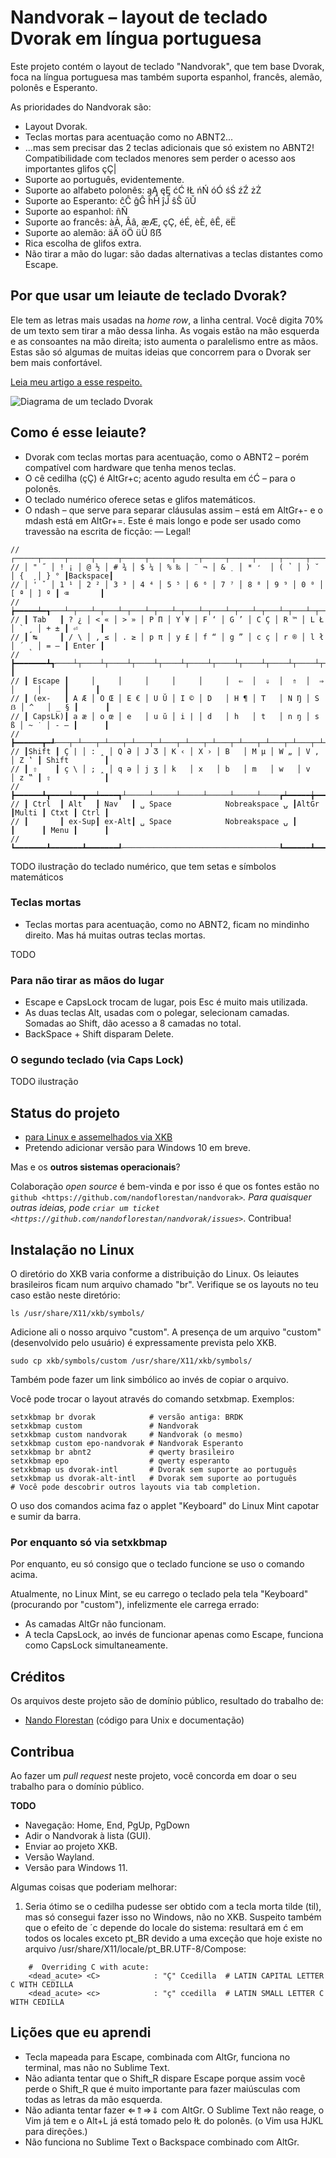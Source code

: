 # Nandvorak – layout de teclado Dvorak em língua portuguesa

Este projeto contém o layout de teclado "Nandvorak", que tem base Dvorak, foca na língua portuguesa mas também suporta espanhol, francês, alemão, polonês e Esperanto.

As prioridades do Nandvorak são:

- Layout Dvorak.
- Teclas mortas para acentuação como no ABNT2...
- ...mas sem precisar das 2 teclas adicionais que só existem no ABNT2! Compatibilidade com teclados menores sem perder o acesso aos importantes glifos çÇ\|
- Suporte ao português, evidentemente.
- Suporte ao alfabeto polonês: ąĄ ęĘ ćĆ łŁ ńŃ óÓ śŚ źŹ żŻ
- Suporte ao Esperanto: ĉĈ ĝĜ ĥĤ ĵĴ ŝŜ ŭŬ
- Suporte ao espanhol: ñÑ
- Suporte ao francês: àÀ, Ââ, æÆ, çÇ, éÉ, èÈ, êÊ, ëË
- Suporte ao alemão: äÄ öÖ üÜ ßẞ
- Rica escolha de glifos extra.
- Não tirar a mão do lugar: são dadas alternativas a teclas distantes como Escape.


## Por que usar um leiaute de teclado Dvorak?

Ele tem as letras mais usadas na *home row*, a linha central. Você digita 70% de um texto sem tirar a mão dessa linha. As vogais estão na mão esquerda e as consoantes na mão direita; isto aumenta o paralelismo entre as mãos. Estas são só algumas de muitas ideias que concorrem para o Dvorak ser bem mais confortável.

[Leia meu artigo a esse respeito.](http://dev.nando.audio/pages/teclado.html)

![Diagrama de um teclado Dvorak](https://dev.nando.audio/_images/teclado-dvorak-br.png)

## Como é esse leiaute?

- Dvorak com teclas mortas para acentuação, como o ABNT2 – porém compatível com hardware que tenha menos teclas.
- O cê cedilha (çÇ) é AltGr+c; acento agudo resulta em ćĆ – para o polonês.
- O teclado numérico oferece setas e glifos matemáticos.
- O ndash – que serve para separar cláusulas assim – está em AltGr+- e o mdash está em AltGr+=. Este é mais longo e pode ser usado como travessão na escrita de ficção: — Legal!

```
// ┌─────┬─────┬─────┬─────┬─────┬─────┬─────┬─────┬─────┬─────┬─────┬─────┬─────┲━━━━━━━━━┓
// │ " ˝ │ ! ¡ │ @ ½ │ # ¾ │ $ ¼ │ % ‰ │ ¨ ¬ │ & ̣  │ * ̛  │ ( ̉  │ ) ˘ │ {  ̦ │ } ° ┃Backspace┃
// │ ' ˇ │ 1 ¹ │ 2 ² │ 3 ³ │ 4 ⁴ │ 5 ⁵ │ 6 ⁶ │ 7 ⁷ │ 8 ⁸ │ 9 ⁹ │ 0 ⁰ │ [ ª │ ] º ┃ ⌫       ┃
// ┢━━━━━┷━┱───┴─┬───┴─┬───┴─┬───┴─┬───┴─┬───┴─┬───┴─┬───┴─┬───┴─┬───┴─┬───┴─┬───┺━┳━━━━━━━┫
// ┃ Tab   ┃ ? ¿ │ < « │ > » │ P Π │ Y ¥ │ F ‘ │ G ’ │ C Ç │ R ™ │ L Ł │ ` ¸ │ + ± ┃ ⏎     ┃
// ┃ ↹     ┃ / \ │ , ≤ │ . ≥ │ p π │ y £ │ f “ │ g ” │ c ç │ r ® │ l ł │ ´ ˛ │ = — ┃ Enter ┃
// ┣━━━━━━━┻┱────┴┬────┴┬────┴┬────┴┬────┴┬────┴┬────┴┬────┴┬────┴┬────┴┬────┴┬────┺┓      ┃
// ┃ Escape ┃     │     │     │     │     │     │  ⇐  │  ⇓  │  ⇑  │  ⇒  │     │     ┃      ┃
// ┃ (ex-   ┃ A Æ │ O Œ │ E € │ U Ŭ │ I © │ D   │ H ¶ │ T   │ N Ŋ │ S ẞ │ ^   │ _ § ┃      ┃
// ┃ CapsLk)┃ a æ │ o œ │ e   │ u ŭ │ i | │ d   │ h   │ t   │ n ŋ │ s ß │ ~ ˙ │ - – ┃      ┃
// ┣━━━━━━┳━┹───┬─┴───┬─┴───┬─┴───┬─┴───┬─┴───┬─┴───┬─┴───┬─┴───┬─┴───┬─┴───┲━┷━━━━━┻━━━━━━┫
// ┃Shift ┃ Ç | │ : ̭  │ Q Ə │ J Ʒ │ K ‹ │ X › │ B   │ M µ │ W „ │ V ‚ │ Z ‛ ┃ Shift        ┃
// ┃ ⇧    ┃ ç \ │ ; ̭  │ q ə │ j ʒ │ k   │ x   │ b   │ m   │ w   │ v   │ z ‟ ┃ ⇧            ┃
// ┣━━━━━━┻┳━━━━┷━━┳━━┷━━━━┱┴─────┴─────┴─────┴─────┴─────┴────┲┷━━━━━╈━━━━━┻┳━━━━━━┳━━━━━━┫
// ┃ Ctrl  ┃ Alt   ┃ Nav   ┃ ␣ Space            Nobreakspace ⍽ ┃AltGr ┃Multi ┃ Ctxt ┃ Ctrl ┃
// ┃       ┃ ex-Sup┃ ex-Alt┃ ␣ Space            Nobreakspace ⍽ ┃      ┃      ┃ Menu ┃      ┃
// ┗━━━━━━━┻━━━━━━━┻━━━━━━━┹───────────────────────────────────┺━━━━━━┻━━━━━━┻━━━━━━┻━━━━━━┛
```

TODO ilustração do teclado numérico, que tem setas e símbolos matemáticos

### Teclas mortas

- Teclas mortas para acentuação, como no ABNT2, ficam no mindinho direito. Mas há muitas outras teclas mortas.

TODO

### Para não tirar as mãos do lugar

- Escape e CapsLock trocam de lugar, pois Esc é muito mais utilizada.
- As duas teclas Alt, usadas com o polegar, selecionam camadas. Somadas ao Shift, dão acesso a 8 camadas no total.
- BackSpace + Shift disparam Delete.

### O segundo teclado (via Caps Lock)

TODO ilustração


## Status do projeto

- [para Linux e assemelhados via XKB](xkb/)
- Pretendo adicionar versão para Windows 10 em breve.

Mas e os **outros sistemas operacionais**?

Colaboração *open source* é bem-vinda e por isso é que os fontes estão no
`github <https://github.com/nandoflorestan/nandvorak>`_.
Para quaisquer outras ideias, pode
`criar um ticket <https://github.com/nandoflorestan/nandvorak/issues>`_. Contribua!


## Instalação no Linux

O diretório do XKB varia conforme a distribuição do Linux. Os leiautes brasileiros ficam num arquivo chamado "br". Verifique se os layouts no teu caso estão neste diretório:

    ls /usr/share/X11/xkb/symbols/

Adicione ali o nosso arquivo "custom". A presença de um arquivo "custom" (desenvolvido pelo usuário) é expressamente prevista pelo XKB.

    sudo cp xkb/symbols/custom /usr/share/X11/xkb/symbols/

Também pode fazer um link simbólico ao invés de copiar o arquivo.

Você pode trocar o layout através do comando setxbmap. Exemplos:

    setxkbmap br dvorak            # versão antiga: BRDK
    setxkbmap custom               # Nandvorak
    setxkbmap custom nandvorak     # Nandvorak (o mesmo)
    setxkbmap custom epo-nandvorak # Nandvorak Esperanto
    setxkbmap br abnt2             # qwerty brasileiro
    setxkbmap epo                  # qwerty esperanto
    setxkbmap us dvorak-intl       # Dvorak sem suporte ao português
    setxkbmap us dvorak-alt-intl   # Dvorak sem suporte ao português
    # Você pode descobrir outros layouts via tab completion.

O uso dos comandos acima faz o applet "Keyboard" do Linux Mint capotar e sumir da barra.

### Por enquanto só via setxkbmap

Por enquanto, eu só consigo que o teclado funcione se uso o comando acima.

Atualmente, no Linux Mint, se eu carrego o teclado pela tela "Keyboard" (procurando por "custom"), infelizmente ele carrega errado:

- As camadas AltGr não funcionam.
- A tecla CapsLock, ao invés de funcionar apenas como Escape, funciona como CapsLock simultaneamente.


## Créditos

Os arquivos deste projeto são de domínio público, resultado do trabalho de:

- [Nando Florestan](https://github.com/nandoflorestan)
  (código para Unix e documentação)


## Contribua

Ao fazer um *pull request* neste projeto, você concorda em doar o seu trabalho para o domínio público.

**TODO**

- Navegação: Home, End, PgUp, PgDown
- Adir o Nandvorak à lista (GUI).
- Enviar ao projeto XKB.
- Versão Wayland.
- Versão para Windows 11.

Algumas coisas que poderiam melhorar:

1) Seria ótimo se o cedilha pudesse ser obtido com a tecla morta tilde (til), mas só consegui fazer isso no Windows, não no XKB. Suspeito também que o efeito de ´c depende do locale do sistema: resultará em ć em todos os locales exceto pt_BR devido a uma exceção que hoje existe no arquivo /usr/share/X11/locale/pt_BR.UTF-8/Compose:

```
    #  Overriding C with acute:
    <dead_acute> <C>            : "Ç" Ccedilla  # LATIN CAPITAL LETTER C WITH CEDILLA
    <dead_acute> <c>            : "ç" ccedilla  # LATIN SMALL LETTER C WITH CEDILLA
```

## Lições que eu aprendi

- Tecla mapeada para Escape, combinada com AltGr, funciona no terminal, mas não no Sublime Text.
- Não adianta tentar que o Shift_R dispare Escape porque assim você perde o Shift_R que é muito importante para fazer maiúsculas com todas as letras da mão esquerda.
- Não adianta tentar fazer ⇐⇑⇒⇓ com AltGr. O Sublime Text não reage, o Vim já tem e o Alt+L já está tomado pelo łŁ do polonês. (o Vim usa HJKL para direções.)
- Não funciona no Sublime Text o Backspace combinado com AltGr.
